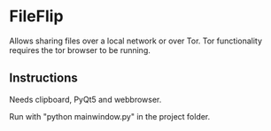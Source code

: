 # FileFlip
Allows sharing files over a local network or over Tor.
Tor functionality  requires the tor browser to be running.

## Instructions
Needs clipboard, PyQt5 and webbrowser.

Run with "python mainwindow.py" in the project folder.
